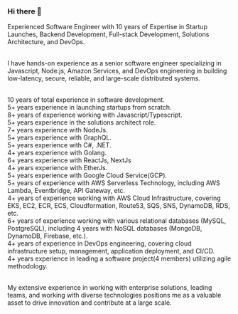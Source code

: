 ### Hi there 👋

Experienced  Software  Engineer  with  10  years  of  Expertise  in  Startup  Launches,  Backend Development, Full-stack Development, Solutions Architecture, and DevOps.
<br /><br />

I have hands-on experience as a senior software engineer specializing in Javascript, Node.js, Amazon Services, and DevOps engineering in building low-latency, secure, reliable, and large-scale distributed systems.
<br /><br />

10 years of total experience in software development.<br />
5+ years experience in launching startups from scratch.<br />
8+ years of experience working with Javascript/Typescript.<br />
5+ years experience in the solutions architect role.<br />
7+ years experience with NodeJs.<br />
5+ years experience with GraphQL.<br />
5+ years experience with C#, .NET.<br />
4+ years experience with Golang. <br/>
6+ years experience with ReactJs, NextJs<br />
4+ years experience with EtherJs. <br />
5+ years experience with Google Cloud Service(GCP). <br />
5+ years of experience with AWS Serverless Technology, including AWS Lambda, Eventbridge, API Gateway, etc.<br />
4+ years of experience working with AWS Cloud Infrastructure, covering EKS, EC2, ECR, ECS, Cloudformation, Route53, SQS, SNS, DynamoDB, RDS, etc.<br />
6+ years of experience working with various relational databases (MySQL, PostgreSQL), including 4   years with NoSQL databases (MongoDB, DynamoDB, Firebase, etc.).<br />
4+ years of experience in DevOps engineering, covering cloud infrastructure setup, management, application deployment, and CI/CD.<br />
4+ years experience in leading a software project(4 members) utilizing agile methodology.<br /><br />

My extensive experience in working with enterprise solutions, leading teams, and working with diverse technologies positions me as a valuable asset to drive innovation and contribute at a large scale.





<!--
**lakeside763/lakeside763** is a ✨ _special_ ✨ repository because its `README.md` (this file) appears on your GitHub profile.

Here are some ideas to get you started:

- 🔭 I’m currently working on ...
- 🌱 I’m currently learning ...
- 👯 I’m looking to collaborate on ...
- 🤔 I’m looking for help with ...
- 💬 Ask me about ...
- 📫 How to reach me: ...
- 😄 Pronouns: ...
- ⚡ Fun fact: ...
-->
